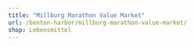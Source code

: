 ```yaml
---
title: "Millburg Marathon Value Market"
url: /benton-harbor/millburg-marathon-value-market/
shop: Lebensmittel
---
```

